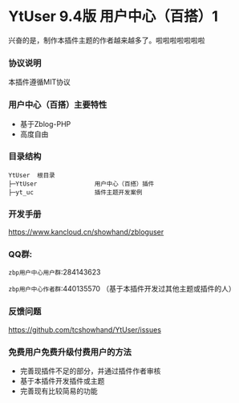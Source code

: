 YtUser 9.4版 用户中心（百搭）1
===============
兴奋的是，制作本插件主题的作者越来越多了。啦啦啦啦啦啦啦

### 协议说明
本插件遵循MIT协议

### 用户中心（百搭）主要特性
* 基于Zblog-PHP
* 高度自由

### 目录结构
```
YtUser  根目录
├─YtUser                用户中心（百搭）插件
├─yt_uc                 插件主题开发案例
```

### 开发手册
https://www.kancloud.cn/showhand/zbloguser

### QQ群:
`zbp用户中心用户群`:284143623 
   
`zbp用户中心作者群`:440135570 （基于本插件开发过其他主题或插件的人）

### 反馈问题
https://github.com/tcshowhand/YtUser/issues

### 免费用户免费升级付费用户的方法
* 完善现插件不足的部分，并通过插件作者审核
* 基于本插件开发插件或主题
* 完善现有比较简易的功能


